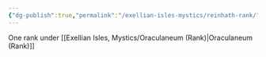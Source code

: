 ```yaml
---
{"dg-publish":true,"permalink":"/exellian-isles-mystics/reinhath-rank/"}
---
```


One rank under [[Exellian Isles, Mystics/Oraculaneum (Rank)\|Oraculaneum (Rank)]]